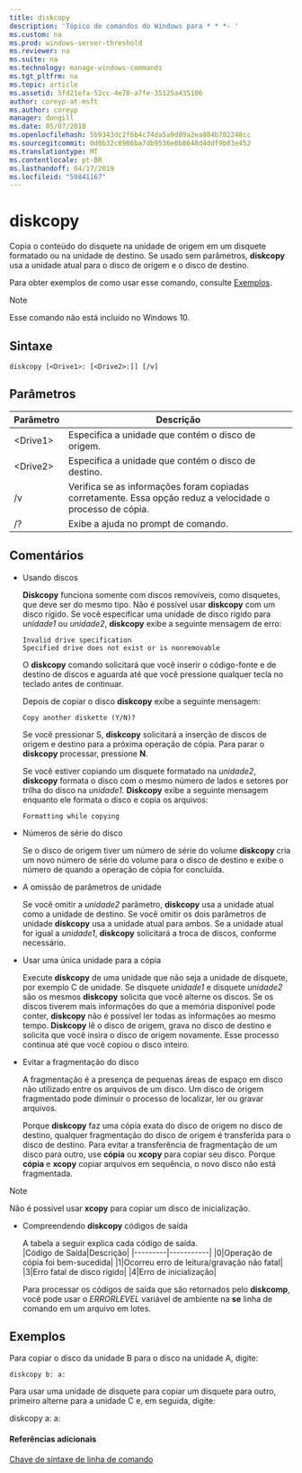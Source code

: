```yaml
---
title: diskcopy
description: 'Tópico de comandos do Windows para * * *- '
ms.custom: na
ms.prod: windows-server-threshold
ms.reviewer: na
ms.suite: na
ms.technology: manage-windows-commands
ms.tgt_pltfrm: na
ms.topic: article
ms.assetid: 5fd21efa-52cc-4e70-a7fe-35125a435106
author: coreyp-at-msft
ms.author: coreyp
manager: dongill
ms.date: 05/07/2018
ms.openlocfilehash: 5b9343dc2f6b4c74da5a9d89a2ea804b702248cc
ms.sourcegitcommit: 0d0b32c8986ba7db9536e0b8648d4ddf9b03e452
ms.translationtype: MT
ms.contentlocale: pt-BR
ms.lasthandoff: 04/17/2019
ms.locfileid: "59841167"
---
```

# <a name="diskcopy"></a>diskcopy



Copia o conteúdo do disquete na unidade de origem em um disquete formatado ou na unidade de destino. Se usado sem parâmetros, **diskcopy** usa a unidade atual para o disco de origem e o disco de destino.

Para obter exemplos de como usar esse comando, consulte [Exemplos](#BKMK_examples).

> [!NOTE]
> Esse comando não está incluído no Windows 10.

## <a name="syntax"></a>Sintaxe

```
diskcopy [<Drive1>: [<Drive2>:]] [/v]
```

## <a name="parameters"></a>Parâmetros

|Parâmetro|Descrição|
|---------|-----------|
|\<Drive1>|Especifica a unidade que contém o disco de origem.|
|\<Drive2>|Especifica a unidade que contém o disco de destino.|
|/v|Verifica se as informações foram copiadas corretamente. Essa opção reduz a velocidade o processo de cópia.|
|/?|Exibe a ajuda no prompt de comando.|

## <a name="remarks"></a>Comentários

-   Usando discos

    **Diskcopy** funciona somente com discos removíveis, como disquetes, que deve ser do mesmo tipo. Não é possível usar **diskcopy** com um disco rígido. Se você especificar uma unidade de disco rígido para *unidade1* ou *unidade2*, **diskcopy** exibe a seguinte mensagem de erro:  
    ```
    Invalid drive specification
    Specified drive does not exist or is nonremovable
    ```  
    O **diskcopy** comando solicitará que você inserir o código-fonte e de destino de discos e aguarda até que você pressione qualquer tecla no teclado antes de continuar.

    Depois de copiar o disco **diskcopy** exibe a seguinte mensagem:  
    ```
    Copy another diskette (Y/N)?
    ```  
    Se você pressionar S, **diskcopy** solicitará a inserção de discos de origem e destino para a próxima operação de cópia. Para parar o **diskcopy** processar, pressione **N**.

    Se você estiver copiando um disquete formatado na *unidade2*, **diskcopy** formata o disco com o mesmo número de lados e setores por trilha do disco na *unidade1*. **Diskcopy** exibe a seguinte mensagem enquanto ele formata o disco e copia os arquivos:  
    ```
    Formatting while copying
    ```  
-   Números de série do disco

    Se o disco de origem tiver um número de série do volume **diskcopy** cria um novo número de série do volume para o disco de destino e exibe o número de quando a operação de cópia for concluída.
-   A omissão de parâmetros de unidade

    Se você omitir a *unidade2* parâmetro, **diskcopy** usa a unidade atual como a unidade de destino. Se você omitir os dois parâmetros de unidade **diskcopy** usa a unidade atual para ambos. Se a unidade atual for igual a *unidade1*, **diskcopy** solicitará a troca de discos, conforme necessário.
-   Usar uma única unidade para a cópia

    Execute **diskcopy** de uma unidade que não seja a unidade de disquete, por exemplo C de unidade. Se disquete *unidade1* e disquete *unidade2* são os mesmos **diskcopy** solicita que você alterne os discos. Se os discos tiverem mais informações do que a memória disponível pode conter, **diskcopy** não é possível ler todas as informações ao mesmo tempo. **Diskcopy** lê o disco de origem, grava no disco de destino e solicita que você insira o disco de origem novamente. Esse processo continua até que você copiou o disco inteiro.
-   Evitar a fragmentação do disco

    A fragmentação é a presença de pequenas áreas de espaço em disco não utilizado entre os arquivos de um disco. Um disco de origem fragmentado pode diminuir o processo de localizar, ler ou gravar arquivos.

    Porque **diskcopy** faz uma cópia exata do disco de origem no disco de destino, qualquer fragmentação do disco de origem é transferida para o disco de destino. Para evitar a transferência de fragmentação de um disco para outro, use **cópia** ou **xcopy** para copiar seu disco. Porque **cópia** e **xcopy** copiar arquivos em sequência, o novo disco não está fragmentada.

> [!NOTE]
> Não é possível usar **xcopy** para copiar um disco de inicialização.
-   Compreendendo **diskcopy** códigos de saída

    A tabela a seguir explica cada código de saída.  
    |Código de Saída|Descrição|
    |---------|-----------|
    |0|Operação de cópia foi bem-sucedida|
    |1|Ocorreu erro de leitura/gravação não fatal|
    |3|Erro fatal de disco rígido|
    |4|Erro de inicialização|

    Para processar os códigos de saída que são retornados pelo **diskcomp**, você pode usar o *ERRORLEVEL* variável de ambiente na **se** linha de comando em um arquivo em lotes.

## <a name="BKMK_examples"></a>Exemplos

Para copiar o disco da unidade B para o disco na unidade A, digite:
```
diskcopy b: a:
```
Para usar uma unidade de disquete para copiar um disquete para outro, primeiro alterne para a unidade C e, em seguida, digite:

diskcopy a: a:

#### <a name="additional-references"></a>Referências adicionais

[Chave de sintaxe de linha de comando](command-line-syntax-key.md)